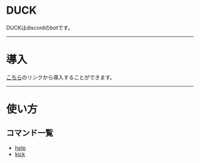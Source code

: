 # DUCK
DUCKはdiscordのbotです。

---

# 導入
[こちら]()のリンクから導入することができます。

---

# 使い方

## コマンド一覧

- [help](https://github.com/Project-DUCK/main-code/blob/main/docs/help.md)
- [kick](https://github.com/Project-DUCK/main-code/blob/main/docs/kick.md)